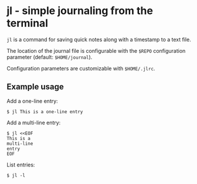 # jl - simple journaling from the terminal

`jl` is a command for saving quick notes along with a timestamp to a text file.

The location of the journal file is configurable with the `$REPO` configuration parameter (default: `$HOME/journal`).

Configuration parameters are customizable with `$HOME/.jlrc`.

## Example usage

Add a one-line entry:
```console
$ jl This is a one-line entry
```

Add a multi-line entry:
```console
$ jl <<EOF
This is a
multi-line
entry
EOF
```

List entries:
```console
$ jl -l
```
